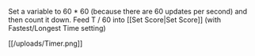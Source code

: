 Set a variable to 60 * 60 (because there are 60 updates per second) and then count it down. Feed T / 60 into [[Set Score|Set Score]] (with Fastest/Longest Time setting)

[[/uploads/Timer.png]]
